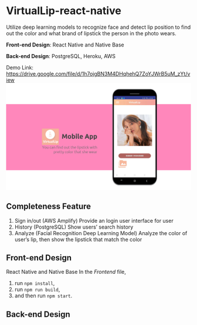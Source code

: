 # VirtualLip-react-native
Utilize deep learning models to recognize face and detect lip position to find out the color and what brand of lipstick the person in the photo wears.

**Front-end Design**: React Native and Native Base

**Back-end Design**: PostgreSQL, Heroku, AWS

Demo Link: https://drive.google.com/file/d/1h7ojgBN3M4DHqhehQ7ZoYJWrB5uM_zYt/view
![image](https://github.com/VirtualLip/VirtualLip/blob/master/img/demo.PNG)
## Completeness Feature
1. Sign in/out (AWS Amplify)
Provide an login user interface for user
2. History (PostgreSQL)
Show users’ search history
3. Analyze (Facial Recognition Deep Learning Model)
Analyze the color of user’s lip, then show the lipstick that match the color

## Front-end Design
React Native and Native Base
In the *Frontend* file,
1. run <code>npm install</code>,
2. run <code>npm run build</code>,
3. and then run <code>npm start</code>.

## Back-end Design

